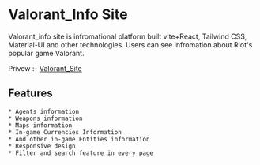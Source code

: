 # Valorant_Info Site

Valorant_info site is infromational platform built vite+React, Tailwind CSS, Material-UI and other technologies.
Users can see infromation about Riot's popular game Valorant.

Privew :- [Valorant_Site](https://valorant-info-site.vercel.app/)

## Features

    * Agents information 
    * Weapons information
    * Maps information
    * In-game Currencies Information
    * And other in-game Entities information
    * Responsive design
    * Filter and search feature in every page